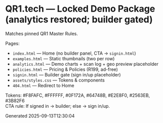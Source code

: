 # QR1.tech — Locked Demo Package (analytics restored; builder gated)
Matches pinned QR1 Master Rules.

Pages:
- `index.html` — Home (no builder panel, CTA → `signin.html`)
- `examples.html` — Static thumbnails (two per row)
- `analytics.html` — Demo charts + scan log + geo preview placeholder
- `policies.html` — Pricing & Policies (R199, ad-free)
- `signin.html` — Builder gate (sign in/up placeholder)
- `assets/styles.css` — Tokens & components
- `404.html` — Redirect to Home

Tokens: #F8FAFC, #FFFFFF, #0F172A, #64748B, #E2E8F0, #2563EB, #3B82F6  
CTA rule: If signed in → builder; else → sign in/up.

Generated 2025-09-13T12:30:04
